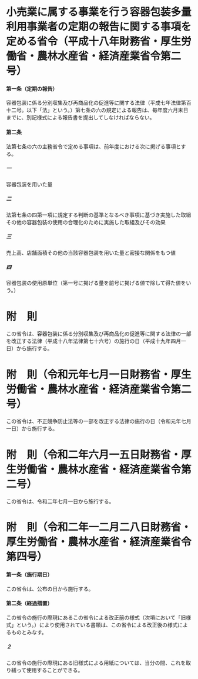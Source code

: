 # 小売業に属する事業を行う容器包装多量利用事業者の定期の報告に関する事項を定める省令（平成十八年財務省・厚生労働省・農林水産省・経済産業省令第二号）
#### 第一条（定期の報告）
容器包装に係る分別収集及び再商品化の促進等に関する法律（平成七年法律第百十二号。以下「法」という。）第七条の六の規定による報告は、毎年度六月末日までに、別記様式による報告書を提出してしなければならない。
#### 第二条
法第七条の六の主務省令で定める事項は、前年度における次に掲げる事項とする。
##### 一
容器包装を用いた量
##### 二
法第七条の四第一項に規定する判断の基準となるべき事項に基づき実施した取組その他の容器包装の使用の合理化のために実施した取組及びその効果
##### 三
売上高、店舗面積その他の当該容器包装を用いた量と密接な関係をもつ値
##### 四
容器包装の使用原単位（第一号に掲げる量を前号に掲げる値で除して得た値をいう。）
# 附　則
この省令は、容器包装に係る分別収集及び再商品化の促進等に関する法律の一部を改正する法律（平成十八年法律第七十六号）の施行の日（平成十九年四月一日）から施行する。
# 附　則（令和元年七月一日財務省・厚生労働省・農林水産省・経済産業省令第二号）
この省令は、不正競争防止法等の一部を改正する法律の施行の日（令和元年七月一日）から施行する。
# 附　則（令和二年六月一五日財務省・厚生労働省・農林水産省・経済産業省令第二号）
この省令は、令和二年七月一日から施行する。
# 附　則（令和二年一二月二八日財務省・厚生労働省・農林水産省・経済産業省令第四号）
#### 第一条（施行期日）
この省令は、公布の日から施行する。
#### 第二条（経過措置）
この省令の施行の際現にあるこの省令による改正前の様式（次項において「旧様式」という。）により使用されている書類は、この省令による改正後の様式によるものとみなす。
##### ２
この省令の施行の際現にある旧様式による用紙については、当分の間、これを取り繕って使用することができる。
